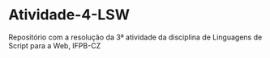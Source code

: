 # Atividade-4-LSW
Repositório com a resolução da 3ª atividade da disciplina de Linguagens de Script para a Web, IFPB-CZ
